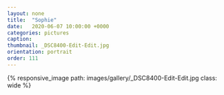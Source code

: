 ```yaml
---
layout: none
title:  "Sophie"
date:   2020-06-07 10:00:00 +0000
categories: pictures
caption: 
thumbnail: _DSC8400-Edit-Edit.jpg
orientation: portrait
order: 111
---
```

{% responsive_image path: images/gallery/_DSC8400-Edit-Edit.jpg class: wide %}
